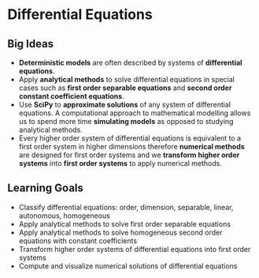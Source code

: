 # Differential Equations

## Big Ideas

* **Deterministic models** are often described by systems of **differential equations**.
* Apply **analytical methods** to solve differential equations in special cases such as **first order separable equations** and **second order constant coefficient equations**.
* Use **SciPy** to **approximate solutions** of any system of differential equations. A computational approach to mathematical modelling allows us to spend more time **simulating models** as opposed to studying analytical methods.
* Every higher order system of differential equations is equivalent to a first order system in higher dimensions therefore **numerical methods** are designed for first order systems and we **transform higher order systems** into **first order systems** to apply numerical methods.

## Learning Goals

* Classify differential equations: order, dimension, separable, linear, autonomous, homogeneous
* Apply analytical methods to solve first order separable equations
* Apply analytical methods to solve homogeneous second order equations with constant coefficients
* Transform higher order systems of differential equations into first order systems
* Compute and visualize numerical solutions of differential equations